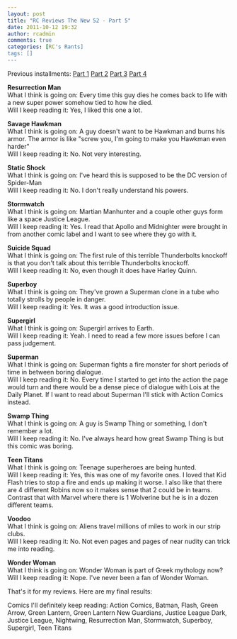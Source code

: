 ```yaml
---
layout: post
title: "RC Reviews The New 52 - Part 5"
date: 2011-10-12 19:32
author: rcadmin
comments: true
categories: [RC's Rants]
tags: []
---
```

Previous installments: <a href="http://bitsmack.com/comics/2011/10/08/rc-reviews-the-new-52-part-1/">Part 1</a> 
<a href="http://bitsmack.com/comics/2011/10/08/rc-reviews-the-new-52-part-2/">Part 2</a> 
<a href="http://bitsmack.com/comics/2011/10/08/rc-reviews-the-new-52-part-3/">Part 3</a> 
<a href="http://bitsmack.com/comics/2011/10/08/rc-reviews-the-new-52-part-4/">Part 4</a> 

<strong>Resurrection Man</strong><br>
What I think is going on: Every time this guy dies he comes back to life with a new super power somehow tied to how he died.<br>
Will I keep reading it: Yes, I liked this one a lot. 

<strong>Savage Hawkman</strong><br>
What I think is going on: A guy doesn't want to be Hawkman and burns his armor. The armor is like "screw you, I'm going to make you Hawkman even harder" <br>
Will I keep reading it: No. Not very interesting. 

<strong>Static Shock</strong><br>
What I think is going on: I've heard this is supposed to be the DC version of Spider-Man <br>
Will I keep reading it: No. I don't really understand his powers. 

<strong>Stormwatch</strong><br>
What I think is going on: Martian Manhunter and a couple other guys form like a space Justice League.<br>
Will I keep reading it: Yes. I read that Apollo and Midnighter were brought in from another comic label and I want to see where they go with it.

<strong>Suicide Squad</strong><br>
What I think is going on: The first rule of this terrible Thunderbolts knockoff is that you don't talk about this terrible Thunderbolts knockoff. <br>
Will I keep reading it: No, even though it does have Harley Quinn. 

<strong>Superboy</strong><br>
What I think is going on: They've grown a Superman clone in a tube who totally strolls by people in danger. <br>
Will I keep reading it: Yes. It was a good introduction issue. 

<strong>Supergirl</strong><br>
What I think is going on: Supergirl arrives to Earth. <br>
Will I keep reading it: Yeah. I need to read a few more issues before I can pass judgement. 

<strong>Superman</strong><br>
What I think is going on: Superman fights a fire monster for short periods of time in between boring dialogue. <br>
Will I keep reading it: No. Every time I started to get into the action the page would turn and there would be a dense piece of dialogue with Lois at the Daily Planet. If I want to read about Superman I'll stick with Action Comics instead. 

<strong>Swamp Thing</strong><br>
What I think is going on: A guy is Swamp Thing or something, I don't remember a lot. <br>
Will I keep reading it: No. I've always heard how great Swamp Thing is but this comic was boring.

<strong>Teen Titans</strong><br>
What I think is going on: Teenage superheroes are being hunted. <br>
Will I keep reading it: Yes, this was one of my favorite ones. I loved that Kid Flash tries to stop a fire and ends up making it worse. I also like that there are 4 different Robins now so it makes sense that 2 could be in teams. Contrast that with Marvel where there is 1 Wolverine but he is in a dozen different teams. 

<strong>Voodoo</strong><br>
What I think is going on: Aliens travel millions of miles to work in our strip clubs. <br>
Will I keep reading it: No. Not even pages and pages of near nudity can trick me into reading.

<strong>Wonder Woman</strong><br>
What I think is going on: Wonder Woman is part of Greek mythology now? <br>
Will I keep reading it: Nope. I've never been a fan of Wonder Woman.

That's it for my reviews. Here are my final results:

Comics I'll definitely keep reading: Action Comics, Batman, Flash, Green Arrow, Green Lantern, Green Lantern New Guardians, Justice League Dark, Justice League, Nightwing, Resurrection Man, Stormwatch, Superboy, Supergirl, Teen Titans
